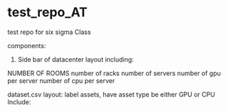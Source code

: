 # test_repo_AT
test repo for six sigma Class



components:
1. Side bar of datacenter layout including:
  
NUMBER OF ROOMS
number of racks
number of servers
number of gpu per server
number of cpu per server

dataset.csv layout:
label assets, have asset type be either GPU or CPU
    Include: 

